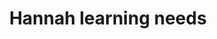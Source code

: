 ---
area: Communication Skills
category: 04 - Calgary Cambridge Workshop
title: Hannah learning needs 
description: Hannah learning needs 
audio: /assets/audio/4 - Calgary Cambridge Workshop - 4 Hannah learning needs - MQ.mp3
article: 
www: 
keywords: Calgary, Cambridge, Model
youtube: 
soundcloud: 
---